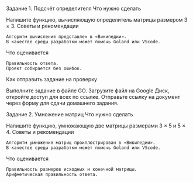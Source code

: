 Задание 1. Подсчёт определителя
Что нужно сделать

Напишите функцию, вычисляющую определитель матрицы размером 3 × 3.
Советы и рекомендации

    Алгоритм вычисления представлен в «Википедии». 
    В качестве среды разработки может помочь Goland или VScode. 

Что оценивается

    Правильность ответа.
    Проект собирается без ошибок.

Как отправить задание на проверку

Выполните задание в файле GO. Загрузите файл на Google Диск, откройте доступ для всех по ссылке. Отправьте ссылку на документ через форму для сдачи домашнего задания.


Задание 2. Умножение матриц
Что нужно сделать

Напишите функцию, умножающую две матрицы размерами 3 × 5 и 5 × 4.
Советы и рекомендации

    Алгоритм умножения матриц проиллюстрирован в «Википедии».
    В качестве среды разработки может помочь Goland или VScode.

Что оценивается

    Правильность размеров исходных и конечной матрицы.
    Арифметическая правильность ответа.